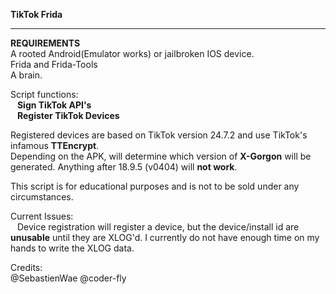 **TikTok Frida**
__________________
**REQUIREMENTS**  
A rooted Android(Emulator works) or jailbroken IOS device.  
Frida and Frida-Tools  
A brain.

Script functions:  
  &ensp; **Sign TikTok API's**  
  &ensp; **Register TikTok Devices**
  
 Registered devices are based on TikTok version 24.7.2 and use TikTok's infamous **TTEncrypt**.  
 Depending on the APK, will determine which version of **X-Gorgon** will be generated. Anything after 18.9.5 (v0404) will **not work**.  
 
 This script is for educational purposes and is not to be sold under any circumstances.
 
 Current Issues:  
  &ensp; Device registration will register a device, but the device/install id are **unusable** until they are XLOG'd. I currently do not have enough time on my hands to write the XLOG data.  
  
  Credits:  
  @SebastienWae
  @coder-fly
